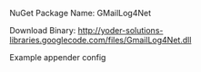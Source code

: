 NuGet Package Name: GMailLog4Net

Download Binary: http://yoder-solutions-libraries.googlecode.com/files/GmailLog4Net.dll

Example appender config
    <appender name="GmailAppender" type="YoderSolutions.Libs.GmailLog4Net.GmailAppender, GmailLog4Net">
      <to value="you@example.com" />
      <from value="email@gmail.com" />
      <username value="email@gmail.com" />
      <password value="email password"  />
      <subject value="Email Subject" />
      <bufferSize value="512" />
      <lossy value="true" />
      <evaluator type="log4net.Core.LevelEvaluator">
        <threshold value="ERROR"/>
      </evaluator>
      <layout type="log4net.Layout.PatternLayout">
        <conversionPattern value="%date [%thread] %-5level %logger - %message%newline" />
      </layout>
    </appender>


